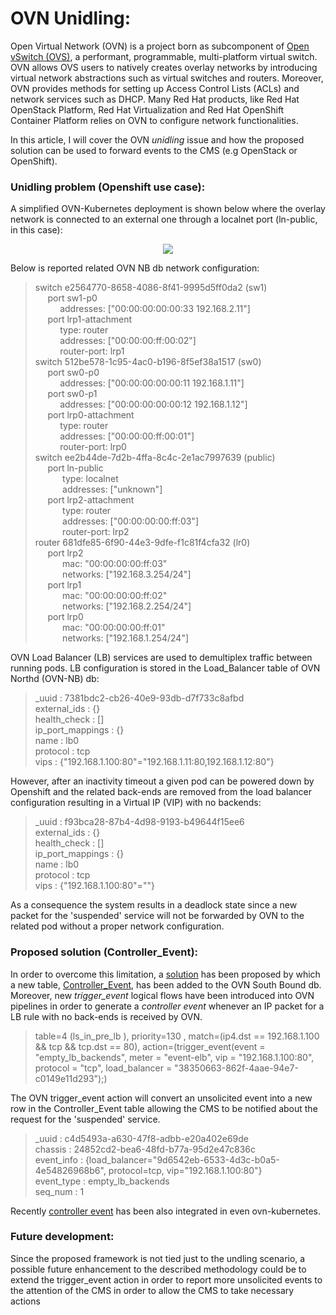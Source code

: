# OVN Unidling:

Open Virtual Network (OVN) is a project born as subcomponent of [Open vSwitch (OVS)](http://www.openvswitch.org/), a performant, programmable, multi-platform virtual switch.
OVN allows OVS users to natively creates overlay networks by introducing
virtual network abstractions such as virtual switches and routers.  Moreover,
OVN provides methods for setting up Access Control Lists (ACLs) and network
services such as DHCP. Many Red Hat products, like Red Hat OpenStack Platform,
Red Hat Virtualization and Red Hat OpenShift Container Platform relies on OVN
to configure network functionalities.

In this article, I will cover the OVN <em>unidling</em> issue and how the proposed
solution can be used to forward events to the CMS (e.g OpenStack or OpenShift).

### Unidling problem (Openshift use case):
A simplified OVN-Kubernetes deployment is shown below where the overlay network is
connected to an external one through a localnet port (ln-public, in this case):

<p align="center"> 
<img src="https://github.com/LorenzoBianconi/ovn-unidling-blog/blob/master/images/ovn-unidling.svg">
</p>

Below is reported related OVN NB db network configuration:

> switch e2564770-8658-4086-8f41-9995d5ff0da2 (sw1)  
>    &nbsp;&nbsp;&nbsp;&nbsp;&nbsp;port sw1-p0  
>    &nbsp;&nbsp;&nbsp;&nbsp;&nbsp;&nbsp;&nbsp;&nbsp;&nbsp;&nbsp;addresses: ["00:00:00:00:00:33 192.168.2.11"]  
>    &nbsp;&nbsp;&nbsp;&nbsp;&nbsp;port lrp1-attachment  
>    &nbsp;&nbsp;&nbsp;&nbsp;&nbsp;&nbsp;&nbsp;&nbsp;&nbsp;&nbsp;type: router  
>    &nbsp;&nbsp;&nbsp;&nbsp;&nbsp;&nbsp;&nbsp;&nbsp;&nbsp;&nbsp;addresses: ["00:00:00:ff:00:02"]  
>    &nbsp;&nbsp;&nbsp;&nbsp;&nbsp;&nbsp;&nbsp;&nbsp;&nbsp;&nbsp;router-port: lrp1  
> switch 512be578-1c95-4ac0-b196-8f5ef38a1517 (sw0)  
>    &nbsp;&nbsp;&nbsp;&nbsp;&nbsp;port sw0-p0  
>    &nbsp;&nbsp;&nbsp;&nbsp;&nbsp;&nbsp;&nbsp;&nbsp;&nbsp;&nbsp;addresses: ["00:00:00:00:00:11 192.168.1.11"]  
>    &nbsp;&nbsp;&nbsp;&nbsp;&nbsp;port sw0-p1  
>    &nbsp;&nbsp;&nbsp;&nbsp;&nbsp;&nbsp;&nbsp;&nbsp;&nbsp;&nbsp;addresses: ["00:00:00:00:00:12 192.168.1.12"]  
>    &nbsp;&nbsp;&nbsp;&nbsp;&nbsp;port lrp0-attachment  
>    &nbsp;&nbsp;&nbsp;&nbsp;&nbsp;&nbsp;&nbsp;&nbsp;&nbsp;&nbsp;type: router  
>    &nbsp;&nbsp;&nbsp;&nbsp;&nbsp;&nbsp;&nbsp;&nbsp;&nbsp;&nbsp;addresses: ["00:00:00:ff:00:01"]  
>    &nbsp;&nbsp;&nbsp;&nbsp;&nbsp;&nbsp;&nbsp;&nbsp;&nbsp;&nbsp;router-port: lrp0  
> switch ee2b44de-7d2b-4ffa-8c4c-2e1ac7997639 (public)  
>    &nbsp;&nbsp;&nbsp;&nbsp;&nbsp;port ln-public  
>    &nbsp;&nbsp;&nbsp;&nbsp;&nbsp;&nbsp;&nbsp;&nbsp;&nbsp;&nbsp;    type: localnet  
>    &nbsp;&nbsp;&nbsp;&nbsp;&nbsp;&nbsp;&nbsp;&nbsp;&nbsp;&nbsp;    addresses: ["unknown"]  
>    &nbsp;&nbsp;&nbsp;&nbsp;&nbsp;port lrp2-attachment  
>    &nbsp;&nbsp;&nbsp;&nbsp;&nbsp;&nbsp;&nbsp;&nbsp;&nbsp;&nbsp;    type: router  
>    &nbsp;&nbsp;&nbsp;&nbsp;&nbsp;&nbsp;&nbsp;&nbsp;&nbsp;&nbsp;    addresses: ["00:00:00:00:ff:03"]  
>    &nbsp;&nbsp;&nbsp;&nbsp;&nbsp;&nbsp;&nbsp;&nbsp;&nbsp;&nbsp;    router-port: lrp2  
> router 681dfe85-6f90-44e3-9dfe-f1c81f4cfa32 (lr0)  
>    &nbsp;&nbsp;&nbsp;&nbsp;&nbsp;port lrp2  
>    &nbsp;&nbsp;&nbsp;&nbsp;&nbsp;&nbsp;&nbsp;&nbsp;&nbsp;&nbsp;    mac: "00:00:00:00:ff:03"  
>    &nbsp;&nbsp;&nbsp;&nbsp;&nbsp;&nbsp;&nbsp;&nbsp;&nbsp;&nbsp;    networks: ["192.168.3.254/24"]  
>    &nbsp;&nbsp;&nbsp;&nbsp;&nbsp;port lrp1  
>    &nbsp;&nbsp;&nbsp;&nbsp;&nbsp;&nbsp;&nbsp;&nbsp;&nbsp;&nbsp;    mac: "00:00:00:00:ff:02"  
>    &nbsp;&nbsp;&nbsp;&nbsp;&nbsp;&nbsp;&nbsp;&nbsp;&nbsp;&nbsp;    networks: ["192.168.2.254/24"]  
>    &nbsp;&nbsp;&nbsp;&nbsp;&nbsp;port lrp0  
>    &nbsp;&nbsp;&nbsp;&nbsp;&nbsp;&nbsp;&nbsp;&nbsp;&nbsp;&nbsp;    mac: "00:00:00:00:ff:01"  
>    &nbsp;&nbsp;&nbsp;&nbsp;&nbsp;&nbsp;&nbsp;&nbsp;&nbsp;&nbsp;    networks: ["192.168.1.254/24"]  

OVN Load Balancer (LB) services are used to demultiplex traffic between running pods.
LB configuration is stored in the Load_Balancer table of OVN Northd (OVN-NB) db:

> _uuid               : 7381bdc2-cb26-40e9-93db-d7f733c8afbd  
> external_ids        : {}  
> health_check        : []  
> ip_port_mappings    : {}  
> name                : lb0  
> protocol            : tcp  
> vips                : {"192.168.1.100:80"="192.168.1.11:80,192.168.1.12:80"}  

However, after an inactivity timeout a given pod can be powered down by Openshift
and the related back-ends are removed from the load balancer configuration resulting
in a Virtual IP (VIP) with no backends:

> _uuid               : f93bca28-87b4-4d98-9193-b49644f15ee6  
> external_ids        : {}  
> health_check        : []  
> ip_port_mappings    : {}  
> name                : lb0  
> protocol            : tcp  
> vips                : {"192.168.1.100:80"=""}  

As a consequence the system results in a deadlock state since a new packet for
the 'suspended' service will not be forwarded by OVN to the related pod without
a proper network configuration.

### Proposed solution (Controller_Event):
In order to overcome this limitation, a [solution](https://github.com/openvswitch/ovs/commit/f732a1ab9c574c1c17858a84cf7d25f294dfb151) has been proposed by which
a new table,
[Controller_Event](https://github.com/ovn-org/ovn/blob/master/ovn-sb.ovsschema#L355),
has been added to the OVN South Bound db. Moreover, new <em>trigger_event</em> logical flows have been introduced into
OVN pipelines in order to generate a <em>controller event</em> whenever an IP packet for
a LB rule with no back-ends is received by OVN.

> table=4 (ls_in_pre_lb       ), priority=130  , match=(ip4.dst == 192.168.1.100 && tcp && tcp.dst == 80), action=(trigger_event(event = "empty_lb_backends", meter = "event-elb", vip = "192.168.1.100:80", protocol = "tcp", load_balancer = "38350663-862f-4aae-94e7-c0149e11d293");)                                                                           

The OVN trigger_event action will
convert an unsolicited event into a new row in the Controller_Event table allowing
the CMS to be notified about the request for the 'suspended' service.

> _uuid               : c4d5493a-a630-47f8-adbb-e20a402e69de  
> chassis             : 24852cd2-bea6-48fd-b77a-95d2e47c836c  
> event_info          : {load_balancer="9d6542eb-6533-4d3c-b0a5-4e54826968b6", protocol=tcp, vip="192.168.1.100:80"}  
> event_type          : empty_lb_backends  
> seq_num             : 1  

Recently [controller event](https://github.com/ovn-org/ovn-kubernetes/commit/7a789d00f89e90f29bdba3abfab8a797c242c8dc) has been also integrated in even ovn-kubernetes. 

### Future development:
Since the proposed framework is not tied just to the undling scenario, a possible
future enhancement to the described methodology could be to extend the trigger_event
action in order to report more unsolicited events to the attention of the CMS in order
to allow the CMS to take necessary actions

